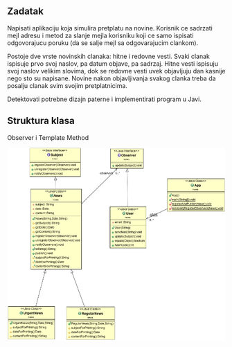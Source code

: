 ## Zadatak

Napisati aplikaciju koja simulira pretplatu na novine. Korisnik ce sadrzati mejl adresu i metod za slanje mejla korisniku koji ce samo ispisati odgovorajucu poruku (da se salje mejl sa odgovarajucim clankom).

Postoje dve vrste novinskih clanaka: hitne i redovne vesti. Svaki clanak ispisuje prvo svoj naslov, pa datum objave, pa sadrzaj. Hitne vesti ispisuju svoj naslov velikim slovima, dok se redovne vesti uvek objavljuju dan kasnije nego sto su napisane. Novine nakon objavljivanja svakog clanka treba da posalju clanak svim svojim pretplatnicima.

Detektovati potrebne dizajn paterne i implementirati program u Javi.

## Struktura klasa

Observer i Template Method

![alt text](diagram.png "Observer i Template Method")